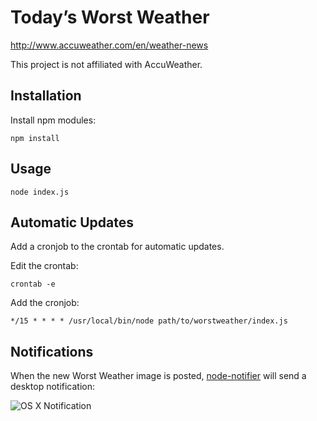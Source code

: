 # Today’s Worst Weather

<http://www.accuweather.com/en/weather-news>

This project is not affiliated with AccuWeather.

## Installation

Install npm modules:

```
npm install
```

## Usage

```
node index.js
```

## Automatic Updates

Add a cronjob to the crontab for automatic updates.

Edit the crontab:

```
crontab -e
```

Add the cronjob:

```
*/15 * * * * /usr/local/bin/node path/to/worstweather/index.js
```

## Notifications

When the new Worst Weather image is posted, [node-notifier](https://github.com/mikaelbr/node-notifier/) will send a desktop notification:

![OS X Notification](https://github.com/matthewspencer/worstweather/raw/master/notification.png)
